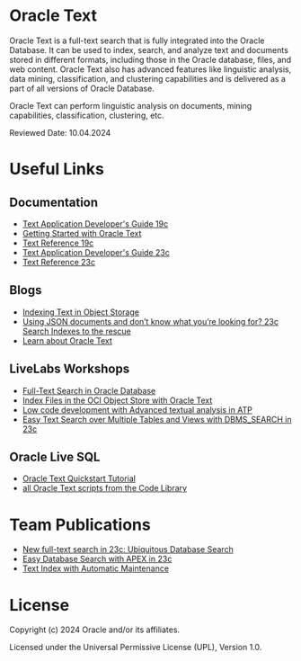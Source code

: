# Oracle Text

Oracle Text is a full-text search that is fully integrated into the Oracle Database. It can be used to index, search, and analyze text and documents stored in different formats, including those in the Oracle database, files, and web content. Oracle Text also has advanced features like linguistic analysis, data mining, classification, and clustering capabilities and is delivered as a part of all versions of Oracle Database.

Oracle Text can perform linguistic analysis on documents, mining capabilities, classification, clustering, etc.

Reviewed Date: 10.04.2024

# Useful Links

## Documentation  
 
- [Text Application Developer's Guide 19c](https://docs.oracle.com/en/database/oracle/oracle-database/19/ccapp/index.html)
- [Getting Started with Oracle Text](https://docs.oracle.com/en/database/oracle/oracle-database/19/ccapp/getting-started-with-oracle-text.html#GUID-D954F00B-1019-475A-ACD6-82E32DE8773B)
- [Text Reference 19c](https://docs.oracle.com/en/database/oracle/oracle-database/19/ccref/index.html)
- [Text Application Developer's Guide 23c](https://docs.oracle.com/en/database/oracle/oracle-database/23/ccapp/index.html)
- [Text Reference 23c](https://docs.oracle.com/en/database/oracle/oracle-database/23/ccref/index.html)

## Blogs

- [Indexing Text in Object Storage](https://blogs.oracle.com/datawarehousing/post/indexing-text-object-storage)
- [Using JSON documents and don’t know what you’re looking for? 23c Search Indexes to the rescue](https://blogs.oracle.com/database/post/23c-search-index)
- [Learn about Oracle Text](https://blogs.oracle.com/database/post/learn-about-oracle-text)

## LiveLabs Workshops

- [Full-Text Search in Oracle Database](https://apexapps.oracle.com/pls/apex/r/dbpm/livelabs/view-workshop?wid=3286&clear=RR,180&session=108664404207439)
- [Index Files in the OCI Object Store with Oracle Text](https://apexapps.oracle.com/pls/apex/r/dbpm/livelabs/view-workshop?wid=3537&clear=RR,180&session=113661389345021)
- [Low code development with Advanced textual analysis in ATP](https://apexapps.oracle.com/pls/apex/f?p=133:100:113661389345021::::SEARCH:Oracle+Text)
- [Easy Text Search over Multiple Tables and Views with DBMS_SEARCH in 23c](https://apexapps.oracle.com/pls/apex/r/dbpm/livelabs/view-workshop?wid=3721&clear=RR,180&session=10138919379439)
  
## Oracle Live SQL

- [Oracle Text Quickstart Tutorial](https://livesql.oracle.com/apex/livesql/file/tutorial_IHF3DMUBR01852DBZFYKUZF3Q.html)
- [all Oracle Text scripts from the Code Library](https://livesql.oracle.com/apex/f?p=590:49::::RP,49:P49_SEARCH:Oracle%20text)

# Team Publications

- [New full-text search in 23c: Ubiquitous Database Search](https://blogs.oracle.com/coretec/post/ubiquitous-database-search-in-23c)
- [Easy Database Search with APEX in 23c](https://blogs.oracle.com/coretec/post/easy-database-search-with-apex-in-23c)
- [Text Index with Automatic Maintenance](https://blogs.oracle.com/coretec/post/text-index-with-automatic-maintenance)

# License

Copyright (c) 2024 Oracle and/or its affiliates.

Licensed under the Universal Permissive License (UPL), Version 1.0.
